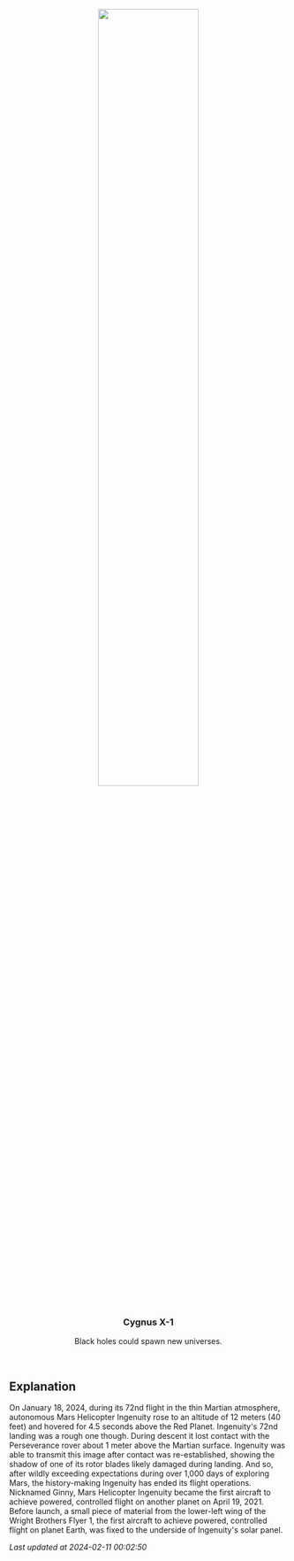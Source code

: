 <p align='center'>
    <img src='https://apod.nasa.gov/apod/image/2402/PIA26243-1024.jpg' width='60%' />
    <h3 align="center">Cygnus X-1</h3>
    <p align="center">Black holes could spawn new universes.</p>
</p>
<br/>

Explanation
--
On January 18, 2024, during its 72nd flight in the thin Martian atmosphere, autonomous Mars Helicopter Ingenuity rose to an altitude of 12 meters (40 feet) and hovered for 4.5 seconds above the Red Planet.  Ingenuity's 72nd landing was a rough one though. During descent it lost contact with the Perseverance rover about 1 meter above the Martian surface. Ingenuity was able to transmit this image after contact was re-established, showing the shadow of one of its rotor blades likely damaged during landing. And so, after wildly exceeding expectations during over 1,000 days of exploring Mars, the history-making Ingenuity has ended its flight operations. Nicknamed Ginny, Mars Helicopter Ingenuity became the first aircraft to achieve powered, controlled flight on another planet on April 19, 2021. Before launch, a small piece of material from the lower-left wing of the Wright Brothers Flyer 1, the first aircraft to achieve powered, controlled flight on planet Earth, was fixed to the underside of Ingenuity's solar panel.


*Last updated at 2024-02-11 00:02:50*
